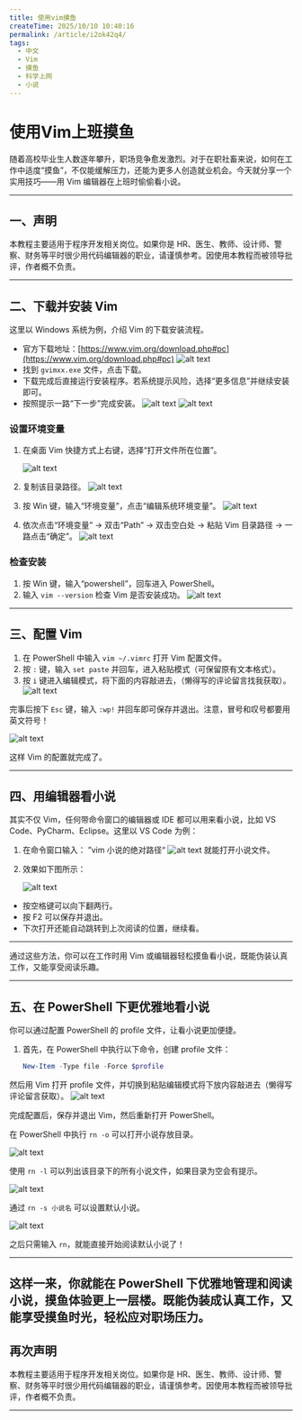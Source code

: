 ```yaml
---
title: 使用vim摸鱼
createTime: 2025/10/10 10:40:16
permalink: /article/i2ok42q4/
tags:
  - 中文
  - Vim
  - 摸鱼
  - 科学上网
  - 小说
---
```

# 使用Vim上班摸鱼

随着高校毕业生人数逐年攀升，职场竞争愈发激烈。对于在职社畜来说，如何在工作中适度“摸鱼”，不仅能缓解压力，还能为更多人创造就业机会。今天就分享一个实用技巧——用 Vim 编辑器在上班时偷偷看小说。

---

## 一、声明

本教程主要适用于程序开发相关岗位。如果你是 HR、医生、教师、设计师、警察、财务等平时很少用代码编辑器的职业，请谨慎参考。因使用本教程而被领导批评，作者概不负责。

---

## 二、下载并安装 Vim

这里以 Windows 系统为例，介绍 Vim 的下载安装流程。

- 官方下载地址：[https://www.vim.org/download.php#pc](https://www.vim.org/download.php#pc)
![alt text](images/使用vim摸鱼/image.png)
- 找到 `gvimxx.exe` 文件，点击下载。
- 下载完成后直接运行安装程序。若系统提示风险，选择“更多信息”并继续安装即可。
- 按照提示一路“下一步”完成安装。
![alt text](images/使用vim摸鱼/image-1.png)
![alt text](images/使用vim摸鱼/image-2.png)

### 设置环境变量

1. 在桌面 Vim 快捷方式上右键，选择“打开文件所在位置”。

   ![alt text](images/使用vim摸鱼/image-3.png)

2. 复制该目录路径。
![alt text](images/使用vim摸鱼/image-4.png)
3. 按 Win 键，输入“环境变量”，点击“编辑系统环境变量”。
![alt text](images/使用vim摸鱼/image-5.png)
4. 依次点击“环境变量” → 双击“Path” → 双击空白处 → 粘贴 Vim 目录路径 → 一路点击“确定”。
![alt text](images/使用vim摸鱼/image-6.png)

### 检查安装

1. 按 Win 键，输入“powershell”，回车进入 PowerShell。
2. 输入 `vim --version` 检查 Vim 是否安装成功。
![alt text](images/使用vim摸鱼/image-7.png)

---

## 三、配置 Vim

1. 在 PowerShell 中输入 `vim ~/.vimrc` 打开 Vim 配置文件。
2. 按 `:` 键，输入 `set paste` 并回车，进入粘贴模式（可保留原有文本格式）。
3. 按 `i` 键进入编辑模式，将下面的内容敲进去，（懒得写的评论留言找我获取）。
![alt text](images/使用vim摸鱼/image-8.png)


完事后按下 `Esc` 键，输入 `:wp!` 并回车即可保存并退出。注意，冒号和叹号都要用英文符号！

   ![alt text](images/使用vim摸鱼/image-9.png)

这样 Vim 的配置就完成了。

---

## 四、用编辑器看小说

其实不仅 Vim，任何带命令窗口的编辑器或 IDE 都可以用来看小说，比如 VS Code、PyCharm、Eclipse。这里以 VS Code 为例：

1. 在命令窗口输入： ”vim 小说的绝对路径“
![alt text](images/使用vim摸鱼/image-10.png)
就能打开小说文件。

2. 效果如下图所示：

   ![alt text](images/使用vim摸鱼/image-10.png)

- 按空格键可以向下翻两行。
- 按 F2 可以保存并退出。
- 下次打开还能自动跳转到上次阅读的位置，继续看。

---

通过这些方法，你可以在工作时用 Vim 或编辑器轻松摸鱼看小说，既能伪装认真工作，又能享受阅读乐趣。

---
## 五、在 PowerShell 下更优雅地看小说

你可以通过配置 PowerShell 的 profile 文件，让看小说更加便捷。

1. 首先，在 PowerShell 中执行以下命令，创建 profile 文件：

   ```powershell
   New-Item -Type file -Force $profile
然后用 Vim 打开 profile 文件，并切换到粘贴编辑模式将下放内容敲进去（懒得写评论留言获取）。
![alt text](images/使用vim摸鱼/image-11.png)

完成配置后，保存并退出 Vim，然后重新打开 PowerShell。

在 PowerShell 中执行 `rn -o` 可以打开小说存放目录。

![alt text](images/使用vim摸鱼/image-12.png)

使用 `rn -l` 可以列出该目录下的所有小说文件，如果目录为空会有提示。

![alt text](images/使用vim摸鱼/image-13.png)

通过 `rn -s 小说名` 可以设置默认小说。

![alt text](images/使用vim摸鱼/image-14.png)

之后只需输入 `rn`，就能直接开始阅读默认小说了！

---

这样一来，你就能在 PowerShell 下优雅地管理和阅读小说，摸鱼体验更上一层楼。既能伪装成认真工作，又能享受摸鱼时光，轻松应对职场压力。
---
## 再次声明

本教程主要适用于程序开发相关岗位。如果你是 HR、医生、教师、设计师、警察、财务等平时很少用代码编辑器的职业，请谨慎参考。因使用本教程而被领导批评，作者概不负责。

---